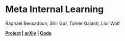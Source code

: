 # Meta Internal Learning

Raphael Bensadoun, Shir Gur, Tomer Galanti, Lior Wolf

**[Project](PLACE_HOLDER) | [arXiv](PLACE_HOLDER) | [Code](https://github.com/RaphaelBensTAU/MetaInternalLearning.git)**